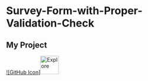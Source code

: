 # Survey-Form-with-Proper-Validation-Check
## My Project


[![GitHub Icon]<img src="https://cdn-icons-png.flaticon.com/512/1356/1356479.png" width="50" height="50" alt="Explore">](https://sk-badsha.github.io/Survey-Form-with-Proper-Validation-Check/)

